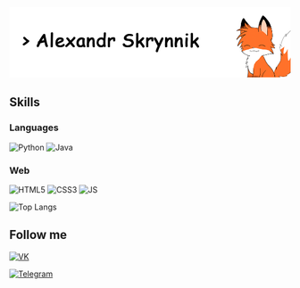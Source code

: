 <!-- # Alexandr Skrynnik (Syrnnik) -->

![Header](./assets/profile-header-1.png)

## Skills
### Languages
![Python](https://img.shields.io/badge/Python-bd0000?style=flat-square&logo=python&logoColor=blue&color=white)
![Java](https://img.shields.io/badge/Java-bd0000?style=flat-square&logo=java&logoColor=orange&color=white)
<!-- ![JS](https://img.shields.io/badge/JS-bd0000?style=flat-square&logo=javascript&logoColor=orange&color=white) -->
<!-- ![Kotlin](https://img.shields.io/badge/Kotlin-bd0000?style=flat-square&logo=kotlin&color=white) -->
<!-- ![C#](https://img.shields.io/badge/C-bd0000?style=flat-square&logo=c-sharp&logoColor=blue&color=white) -->
<!-- ![C++](https://img.shields.io/badge/C++-bd0000?style=flat-square&logo=c&logoColor=blue&color=white) -->

### Web
![HTML5](https://img.shields.io/badge/HTML-bd0000?style=flat-square&logo=html5&logoColor=orange&color=white)
![CSS3](https://img.shields.io/badge/CSS-bd0000?style=flat-square&logo=css3&logoColor=blue&color=white)
![JS](https://img.shields.io/badge/Javascript-bd0000?style=flat-square&logo=javascript&logoColor=yellow&color=white)
<!-- ![ReactJS](https://img.shields.io/badge/ReactJS-bd0000?style=flat-square&logo=react&color=white) -->

<!-- [![Top Langs](https://github-readme-stats.vercel.app/api/top-langs/?username=Syrnnik)](https://github.com/Syrnnik/github-readme-stats) -->
![Top Langs](https://github-readme-stats.vercel.app/api/top-langs/?username=Syrnnik&layout=compact)

<!-- #### Tools
![VS_Code](https://img.shields.io/badge/VS_code-bd0000?style=flat-square&logo=visual-studio-code&logoColor=blue&color=white)
![Visual_Studio](https://img.shields.io/badge/Visual_Studio-bd0000?style=flat-square&logo=visual-studio&logoColor=blue&color=white) -->

## Follow me
<!-- [![Facebook](https://img.shields.io/badge/Facebook-bd0000?style=flat-square&logo=facebook&color=white)](https://facebook.com/Syrnnik) -->
<!-- [![Twitter](https://img.shields.io/badge/Twitter-bd0000?style=flat-square&logo=twitter&color=white)](https://twitter.com/Syrnnik) -->
<!-- [![Instagram](https://img.shields.io/badge/Instagram-bd0000?style=flat-square&logo=instagram&color=white)](http://instagram.com/skrynnik_alexandr) -->
[![VK](https://img.shields.io/badge/VK-bd0000?style=flat-square&logo=vk&color=white)](https://vk.com/syrnnik)
<!-- [![Reddit](https://img.shields.io/badge/Reddit-bd0000?style=flat-square&logo=reddit&color=white)](https://reddit.com/user/Syrnnik) -->
[![Telegram](https://img.shields.io/badge/Telegram-bd0000?style=flat-square&logo=telegram&color=white)](https://t.me/syrnnik)
